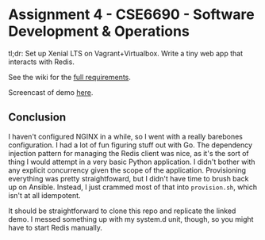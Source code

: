 # Assignment 4 - CSE6690 - Software Development & Operations
tl;dr: Set up Xenial LTS on Vagrant+Virtualbox. Write a tiny web app that interacts with Redis.

See the wiki for the [full requirements](https://github.com/eenblam/devops-proj-4/wiki).

Screencast of demo [here](https://asciinema.org/a/psBuGLWEJVApniFm2aTige3G0).

## Conclusion
I haven't configured NGINX in a while, so I went with a really barebones configuration. I had a lot of fun figuring stuff out with Go. The dependency injection pattern for managing the Redis client was nice, as it's the sort of thing I would attempt in a very basic Python application. I didn't bother with any explicit concurrency given the scope of the application. Provisioning everything was pretty straightfoward, but I didn't have time to brush back up on Ansible. Instead, I just crammed most of that into `provision.sh`, which isn't at all idempotent.

It should be straightforward to clone this repo and replicate the linked demo. I messed something up with my system.d unit, though, so you might have to start Redis manually.
